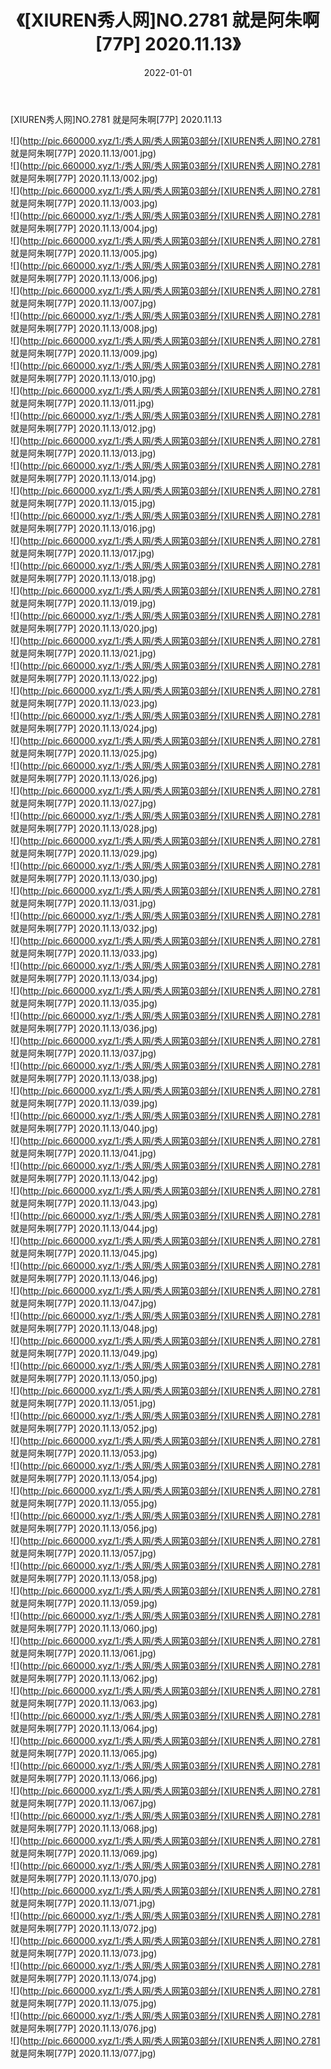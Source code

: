 ﻿---
layout: post
title:  《[XIUREN秀人网]NO.2781 就是阿朱啊[77P] 2020.11.13》
date:   2022-01-01
img: http://pic.660000.xyz/1:/秀人网/秀人网第03部分/[XIUREN秀人网]NO.2781 就是阿朱啊[77P] 2020.11.13/000.jpg
categories: [美女, 清纯, 唯美]
---

[XIUREN秀人网]NO.2781 就是阿朱啊[77P] 2020.11.13

 ![](http://pic.660000.xyz/1:/秀人网/秀人网第03部分/[XIUREN秀人网]NO.2781 就是阿朱啊[77P] 2020.11.13/001.jpg) <br>![](http://pic.660000.xyz/1:/秀人网/秀人网第03部分/[XIUREN秀人网]NO.2781 就是阿朱啊[77P] 2020.11.13/002.jpg) <br>![](http://pic.660000.xyz/1:/秀人网/秀人网第03部分/[XIUREN秀人网]NO.2781 就是阿朱啊[77P] 2020.11.13/003.jpg) <br>![](http://pic.660000.xyz/1:/秀人网/秀人网第03部分/[XIUREN秀人网]NO.2781 就是阿朱啊[77P] 2020.11.13/004.jpg) <br>![](http://pic.660000.xyz/1:/秀人网/秀人网第03部分/[XIUREN秀人网]NO.2781 就是阿朱啊[77P] 2020.11.13/005.jpg) <br>![](http://pic.660000.xyz/1:/秀人网/秀人网第03部分/[XIUREN秀人网]NO.2781 就是阿朱啊[77P] 2020.11.13/006.jpg) <br>![](http://pic.660000.xyz/1:/秀人网/秀人网第03部分/[XIUREN秀人网]NO.2781 就是阿朱啊[77P] 2020.11.13/007.jpg) <br>![](http://pic.660000.xyz/1:/秀人网/秀人网第03部分/[XIUREN秀人网]NO.2781 就是阿朱啊[77P] 2020.11.13/008.jpg) <br>![](http://pic.660000.xyz/1:/秀人网/秀人网第03部分/[XIUREN秀人网]NO.2781 就是阿朱啊[77P] 2020.11.13/009.jpg) <br>![](http://pic.660000.xyz/1:/秀人网/秀人网第03部分/[XIUREN秀人网]NO.2781 就是阿朱啊[77P] 2020.11.13/010.jpg) <br>![](http://pic.660000.xyz/1:/秀人网/秀人网第03部分/[XIUREN秀人网]NO.2781 就是阿朱啊[77P] 2020.11.13/011.jpg) <br>![](http://pic.660000.xyz/1:/秀人网/秀人网第03部分/[XIUREN秀人网]NO.2781 就是阿朱啊[77P] 2020.11.13/012.jpg) <br>![](http://pic.660000.xyz/1:/秀人网/秀人网第03部分/[XIUREN秀人网]NO.2781 就是阿朱啊[77P] 2020.11.13/013.jpg) <br>![](http://pic.660000.xyz/1:/秀人网/秀人网第03部分/[XIUREN秀人网]NO.2781 就是阿朱啊[77P] 2020.11.13/014.jpg) <br>![](http://pic.660000.xyz/1:/秀人网/秀人网第03部分/[XIUREN秀人网]NO.2781 就是阿朱啊[77P] 2020.11.13/015.jpg) <br>![](http://pic.660000.xyz/1:/秀人网/秀人网第03部分/[XIUREN秀人网]NO.2781 就是阿朱啊[77P] 2020.11.13/016.jpg) <br>![](http://pic.660000.xyz/1:/秀人网/秀人网第03部分/[XIUREN秀人网]NO.2781 就是阿朱啊[77P] 2020.11.13/017.jpg) <br>![](http://pic.660000.xyz/1:/秀人网/秀人网第03部分/[XIUREN秀人网]NO.2781 就是阿朱啊[77P] 2020.11.13/018.jpg) <br>![](http://pic.660000.xyz/1:/秀人网/秀人网第03部分/[XIUREN秀人网]NO.2781 就是阿朱啊[77P] 2020.11.13/019.jpg) <br>![](http://pic.660000.xyz/1:/秀人网/秀人网第03部分/[XIUREN秀人网]NO.2781 就是阿朱啊[77P] 2020.11.13/020.jpg) <br>![](http://pic.660000.xyz/1:/秀人网/秀人网第03部分/[XIUREN秀人网]NO.2781 就是阿朱啊[77P] 2020.11.13/021.jpg) <br>![](http://pic.660000.xyz/1:/秀人网/秀人网第03部分/[XIUREN秀人网]NO.2781 就是阿朱啊[77P] 2020.11.13/022.jpg) <br>![](http://pic.660000.xyz/1:/秀人网/秀人网第03部分/[XIUREN秀人网]NO.2781 就是阿朱啊[77P] 2020.11.13/023.jpg) <br>![](http://pic.660000.xyz/1:/秀人网/秀人网第03部分/[XIUREN秀人网]NO.2781 就是阿朱啊[77P] 2020.11.13/024.jpg) <br>![](http://pic.660000.xyz/1:/秀人网/秀人网第03部分/[XIUREN秀人网]NO.2781 就是阿朱啊[77P] 2020.11.13/025.jpg) <br>![](http://pic.660000.xyz/1:/秀人网/秀人网第03部分/[XIUREN秀人网]NO.2781 就是阿朱啊[77P] 2020.11.13/026.jpg) <br>![](http://pic.660000.xyz/1:/秀人网/秀人网第03部分/[XIUREN秀人网]NO.2781 就是阿朱啊[77P] 2020.11.13/027.jpg) <br>![](http://pic.660000.xyz/1:/秀人网/秀人网第03部分/[XIUREN秀人网]NO.2781 就是阿朱啊[77P] 2020.11.13/028.jpg) <br>![](http://pic.660000.xyz/1:/秀人网/秀人网第03部分/[XIUREN秀人网]NO.2781 就是阿朱啊[77P] 2020.11.13/029.jpg) <br>![](http://pic.660000.xyz/1:/秀人网/秀人网第03部分/[XIUREN秀人网]NO.2781 就是阿朱啊[77P] 2020.11.13/030.jpg) <br>![](http://pic.660000.xyz/1:/秀人网/秀人网第03部分/[XIUREN秀人网]NO.2781 就是阿朱啊[77P] 2020.11.13/031.jpg) <br>![](http://pic.660000.xyz/1:/秀人网/秀人网第03部分/[XIUREN秀人网]NO.2781 就是阿朱啊[77P] 2020.11.13/032.jpg) <br>![](http://pic.660000.xyz/1:/秀人网/秀人网第03部分/[XIUREN秀人网]NO.2781 就是阿朱啊[77P] 2020.11.13/033.jpg) <br>![](http://pic.660000.xyz/1:/秀人网/秀人网第03部分/[XIUREN秀人网]NO.2781 就是阿朱啊[77P] 2020.11.13/034.jpg) <br>![](http://pic.660000.xyz/1:/秀人网/秀人网第03部分/[XIUREN秀人网]NO.2781 就是阿朱啊[77P] 2020.11.13/035.jpg) <br>![](http://pic.660000.xyz/1:/秀人网/秀人网第03部分/[XIUREN秀人网]NO.2781 就是阿朱啊[77P] 2020.11.13/036.jpg) <br>![](http://pic.660000.xyz/1:/秀人网/秀人网第03部分/[XIUREN秀人网]NO.2781 就是阿朱啊[77P] 2020.11.13/037.jpg) <br>![](http://pic.660000.xyz/1:/秀人网/秀人网第03部分/[XIUREN秀人网]NO.2781 就是阿朱啊[77P] 2020.11.13/038.jpg) <br>![](http://pic.660000.xyz/1:/秀人网/秀人网第03部分/[XIUREN秀人网]NO.2781 就是阿朱啊[77P] 2020.11.13/039.jpg) <br>![](http://pic.660000.xyz/1:/秀人网/秀人网第03部分/[XIUREN秀人网]NO.2781 就是阿朱啊[77P] 2020.11.13/040.jpg) <br>![](http://pic.660000.xyz/1:/秀人网/秀人网第03部分/[XIUREN秀人网]NO.2781 就是阿朱啊[77P] 2020.11.13/041.jpg) <br>![](http://pic.660000.xyz/1:/秀人网/秀人网第03部分/[XIUREN秀人网]NO.2781 就是阿朱啊[77P] 2020.11.13/042.jpg) <br>![](http://pic.660000.xyz/1:/秀人网/秀人网第03部分/[XIUREN秀人网]NO.2781 就是阿朱啊[77P] 2020.11.13/043.jpg) <br>![](http://pic.660000.xyz/1:/秀人网/秀人网第03部分/[XIUREN秀人网]NO.2781 就是阿朱啊[77P] 2020.11.13/044.jpg) <br>![](http://pic.660000.xyz/1:/秀人网/秀人网第03部分/[XIUREN秀人网]NO.2781 就是阿朱啊[77P] 2020.11.13/045.jpg) <br>![](http://pic.660000.xyz/1:/秀人网/秀人网第03部分/[XIUREN秀人网]NO.2781 就是阿朱啊[77P] 2020.11.13/046.jpg) <br>![](http://pic.660000.xyz/1:/秀人网/秀人网第03部分/[XIUREN秀人网]NO.2781 就是阿朱啊[77P] 2020.11.13/047.jpg) <br>![](http://pic.660000.xyz/1:/秀人网/秀人网第03部分/[XIUREN秀人网]NO.2781 就是阿朱啊[77P] 2020.11.13/048.jpg) <br>![](http://pic.660000.xyz/1:/秀人网/秀人网第03部分/[XIUREN秀人网]NO.2781 就是阿朱啊[77P] 2020.11.13/049.jpg) <br>![](http://pic.660000.xyz/1:/秀人网/秀人网第03部分/[XIUREN秀人网]NO.2781 就是阿朱啊[77P] 2020.11.13/050.jpg) <br>![](http://pic.660000.xyz/1:/秀人网/秀人网第03部分/[XIUREN秀人网]NO.2781 就是阿朱啊[77P] 2020.11.13/051.jpg) <br>![](http://pic.660000.xyz/1:/秀人网/秀人网第03部分/[XIUREN秀人网]NO.2781 就是阿朱啊[77P] 2020.11.13/052.jpg) <br>![](http://pic.660000.xyz/1:/秀人网/秀人网第03部分/[XIUREN秀人网]NO.2781 就是阿朱啊[77P] 2020.11.13/053.jpg) <br>![](http://pic.660000.xyz/1:/秀人网/秀人网第03部分/[XIUREN秀人网]NO.2781 就是阿朱啊[77P] 2020.11.13/054.jpg) <br>![](http://pic.660000.xyz/1:/秀人网/秀人网第03部分/[XIUREN秀人网]NO.2781 就是阿朱啊[77P] 2020.11.13/055.jpg) <br>![](http://pic.660000.xyz/1:/秀人网/秀人网第03部分/[XIUREN秀人网]NO.2781 就是阿朱啊[77P] 2020.11.13/056.jpg) <br>![](http://pic.660000.xyz/1:/秀人网/秀人网第03部分/[XIUREN秀人网]NO.2781 就是阿朱啊[77P] 2020.11.13/057.jpg) <br>![](http://pic.660000.xyz/1:/秀人网/秀人网第03部分/[XIUREN秀人网]NO.2781 就是阿朱啊[77P] 2020.11.13/058.jpg) <br>![](http://pic.660000.xyz/1:/秀人网/秀人网第03部分/[XIUREN秀人网]NO.2781 就是阿朱啊[77P] 2020.11.13/059.jpg) <br>![](http://pic.660000.xyz/1:/秀人网/秀人网第03部分/[XIUREN秀人网]NO.2781 就是阿朱啊[77P] 2020.11.13/060.jpg) <br>![](http://pic.660000.xyz/1:/秀人网/秀人网第03部分/[XIUREN秀人网]NO.2781 就是阿朱啊[77P] 2020.11.13/061.jpg) <br>![](http://pic.660000.xyz/1:/秀人网/秀人网第03部分/[XIUREN秀人网]NO.2781 就是阿朱啊[77P] 2020.11.13/062.jpg) <br>![](http://pic.660000.xyz/1:/秀人网/秀人网第03部分/[XIUREN秀人网]NO.2781 就是阿朱啊[77P] 2020.11.13/063.jpg) <br>![](http://pic.660000.xyz/1:/秀人网/秀人网第03部分/[XIUREN秀人网]NO.2781 就是阿朱啊[77P] 2020.11.13/064.jpg) <br>![](http://pic.660000.xyz/1:/秀人网/秀人网第03部分/[XIUREN秀人网]NO.2781 就是阿朱啊[77P] 2020.11.13/065.jpg) <br>![](http://pic.660000.xyz/1:/秀人网/秀人网第03部分/[XIUREN秀人网]NO.2781 就是阿朱啊[77P] 2020.11.13/066.jpg) <br>![](http://pic.660000.xyz/1:/秀人网/秀人网第03部分/[XIUREN秀人网]NO.2781 就是阿朱啊[77P] 2020.11.13/067.jpg) <br>![](http://pic.660000.xyz/1:/秀人网/秀人网第03部分/[XIUREN秀人网]NO.2781 就是阿朱啊[77P] 2020.11.13/068.jpg) <br>![](http://pic.660000.xyz/1:/秀人网/秀人网第03部分/[XIUREN秀人网]NO.2781 就是阿朱啊[77P] 2020.11.13/069.jpg) <br>![](http://pic.660000.xyz/1:/秀人网/秀人网第03部分/[XIUREN秀人网]NO.2781 就是阿朱啊[77P] 2020.11.13/070.jpg) <br>![](http://pic.660000.xyz/1:/秀人网/秀人网第03部分/[XIUREN秀人网]NO.2781 就是阿朱啊[77P] 2020.11.13/071.jpg) <br>![](http://pic.660000.xyz/1:/秀人网/秀人网第03部分/[XIUREN秀人网]NO.2781 就是阿朱啊[77P] 2020.11.13/072.jpg) <br>![](http://pic.660000.xyz/1:/秀人网/秀人网第03部分/[XIUREN秀人网]NO.2781 就是阿朱啊[77P] 2020.11.13/073.jpg) <br>![](http://pic.660000.xyz/1:/秀人网/秀人网第03部分/[XIUREN秀人网]NO.2781 就是阿朱啊[77P] 2020.11.13/074.jpg) <br>![](http://pic.660000.xyz/1:/秀人网/秀人网第03部分/[XIUREN秀人网]NO.2781 就是阿朱啊[77P] 2020.11.13/075.jpg) <br>![](http://pic.660000.xyz/1:/秀人网/秀人网第03部分/[XIUREN秀人网]NO.2781 就是阿朱啊[77P] 2020.11.13/076.jpg) <br>![](http://pic.660000.xyz/1:/秀人网/秀人网第03部分/[XIUREN秀人网]NO.2781 就是阿朱啊[77P] 2020.11.13/077.jpg) <br>